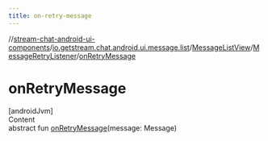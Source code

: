 ```yaml
---
title: on-retry-message
---
```

//[stream-chat-android-ui-components](../../../../index.md)/[io.getstream.chat.android.ui.message.list](../../index.md)/[MessageListView](../index.md)/[MessageRetryListener](index.md)/[onRetryMessage](onRetryMessage.md)



# onRetryMessage  
[androidJvm]  
Content  
abstract fun [onRetryMessage](onRetryMessage.md)(message: Message)  



